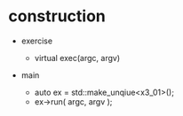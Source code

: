 # construction 

 - exercise 

   - virtual exec(argc, argv)
   
 - main 
 
   - auto ex = std::make_unqiue<x3_01>(); 
   - ex->run( argc, argv );  

